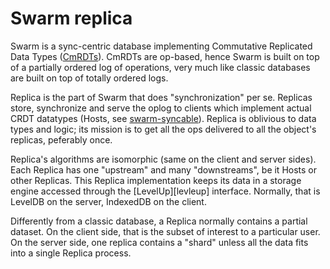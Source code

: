# Swarm replica

Swarm is a sync-centric database implementing Commutative Replicated Data Types ([CmRDTs][cmrdt]). CmRDTs are op-based, hence Swarm is built on top of a partially ordered log of operations, very much like classic databases are built on top of totally ordered logs.

Replica is the part of Swarm that does "synchronization" per se. Replicas store, synchronize and serve the oplog to clients which implement actual CRDT datatypes (Hosts, see [swarm-syncable][sync]).
Replica is oblivious to data types and logic; its mission is to get all the ops delivered to all the object's replicas, peferably once.

Replica's algorithms are isomorphic (same on the client and server sides).
Each Replica has one "upstream" and many "downstreams", be it Hosts or other Replicas.
This Replica implementation keeps its data in a storage engine accessed through the [LevelUp][levleup] interface. Normally, that is LevelDB on the server, IndexedDB on the client.

Differently from a classic database, a Replica normally contains a partial dataset. On the client side, that is the subset of interest to a particular user. On the server side, one replica contains a "shard" unless all the data fits into a single Replica process.

[levelup]: https://github.com/Level/levelup/
[cmrdt]: https://en.wikipedia.org/wiki/Conflict-free_replicated_data_type#Operation-based_CRDTs
[sync]: ../syncable/README.md
